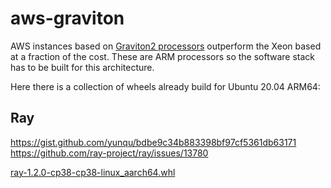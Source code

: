 # aws-graviton

AWS instances based on [Graviton2 processors](https://aws.amazon.com/ec2/graviton/) outperform the Xeon based at a fraction of the cost. These are ARM processors so the software stack has to be built for this architecture. 

Here there is a collection of wheels already build for Ubuntu 20.04 ARM64:


## Ray
https://gist.github.com/yunqu/bdbe9c34b883398bf97cf5361db63171  
https://github.com/ray-project/ray/issues/13780

[ray-1.2.0-cp38-cp38-linux_aarch64.whl](ray-1.2.0-cp38-cp38-linux_aarch64.whl)
